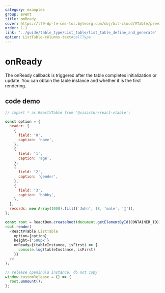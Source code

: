 ```yaml
---
category: examples
group: event
title: onReady
cover: https://lf9-dp-fe-cms-tos.byteorg.com/obj/bit-cloud/VTable/preview/react-default.png
order: 1-1
link: '../guide/table_type/List_table/list_table_define_and_generate'
option: ListTable-columns-text#cellType
---
```


# onReady

The onReady callback is triggered after the table completes initialization or update. You can obtain the table instance and whether it is the first rendering.

## code demo
```javascript livedemo template=vtable-react
// import * as ReactVTable from '@visactor/react-vtable';

const option = {
  header: [
    {
      field: '0',
      caption: 'name',
    },
    {
      field: '1',
      caption: 'age',
    },
    {
      field: '2',
      caption: 'gender',
    },
    {
      field: '3',
      caption: 'hobby',
    },
  ],
  records: new Array(1000).fill(['John', 18, 'male', '🏀']),
};

const root = ReactDom.createRoot(document.getElementById(CONTAINER_ID));
root.render(
  <ReactVTable.ListTable
    option={option}
    height={'500px'}
    onReady={(tableInstance, isFirst) => {
      console.log(tableInstance, isFirst)
    }}
  />
);

// release openinula instance, do not copy
window.customRelease = () => {
  root.unmount();
};
```